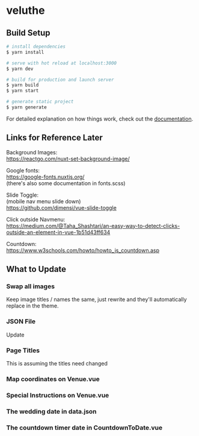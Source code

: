 # veluthe

## Build Setup

```bash
# install dependencies
$ yarn install

# serve with hot reload at localhost:3000
$ yarn dev

# build for production and launch server
$ yarn build
$ yarn start

# generate static project
$ yarn generate
```

For detailed explanation on how things work, check out the [documentation](https://nuxtjs.org).

## Links for Reference Later

Background Images:<br>
https://reactgo.com/nuxt-set-background-image/

Google fonts:<br>
https://google-fonts.nuxtjs.org/ <br>
(there's also some documentation in fonts.scss)

Slide Toggle: <br>
(mobile nav menu slide down) <br>
https://github.com/dimensi/vue-slide-toggle

Click outside Navmenu: <br>
https://medium.com/@Taha_Shashtari/an-easy-way-to-detect-clicks-outside-an-element-in-vue-1b51d43ff634

Countdown: <br>
https://www.w3schools.com/howto/howto_js_countdown.asp


## What to Update
### Swap all images
Keep image titles / names the same, just rewrite and they'll automatically replace in the theme.
### JSON File
Update 
### Page Titles
This is assuming the titles need changed
### Map coordinates on Venue.vue
### Special Instructions on Venue.vue

### The wedding date in data.json
### The countdown timer date in CountdownToDate.vue